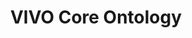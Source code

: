 ---
schema: default
title: VIVO Core Ontology
notes: >-
  <span style='color:Blue'>Schema</span> An ontology of academic and research domain, developed in the framework of the
  VIVO project
organization: DataScientia Foundation
resources:
  - name: VIVO.UAN.owl
    url: >-
      http://git.knowdive.disi.unitn.it:8080/knowledge/LiveKnowledge/SREP/VIVO_Schema/input/raw/master/VIVO.UAN.owl
    format: owl
    description: >-
      An ontology of academic and research domain, developed in the framework of
      the VIVO project.
    license: Creative Commons Attribution 4.0
    status: Unannotated
    byteSize: '478.556'
    issued: '2014-07-12'
    language: en
    modified: '17 March 2020, 21:43 (UTC+01:00)'
    OntologyEngineeringTool: Protégé
    ontologyLanguage: owl
    ontologySyntax: rdf
    example: Unknown
    ReferenceLKRepository: SREP
    referenceOntology: Unknown
    referenceDatasets: Unknown
distribution: vivo-owl
keyword: Academy
publisher: DataScientia Foundation
category:
  - Academia
versionNotes: '2017:  Annual review - OK'
landingPage: 'http://www.vivoweb.org/download'
accessRigths: Public
creator: VIVO Project Partners
hasVersion: Unknown
isVersionOf: Unknown
issued: '2014-07-12'
modified: '17 March 2020, 21:43 (UTC+01:00)'
language: en
provenance: 'LOV Version: 2017-04-06'
page: 'http://vivoweb.org/ontology/core'
wasGeneratedBy: VIVO Project
versionInfo: Version 1.6
formalityLevel: Teleontology
OntologyEngineeringMethodology: 'https://cns.iu.edu/docs/publications/2012-borner-vivobook.pdf#page=33'
acronym: vivo
CompetencyQuestion: Unknown
preferredNamespacePrefix: core
toDoList: To completely annotate.
namespacesGenerated: unknown
namespacesReused: Unknown
datasetLevel: Knowledge Level(L3-4)
spatialExtent: Unknown
temporalExtent: Unknown
datLicense: Creative Commons
DatOwner: Unknown
DatPublicationTimeStamp: Unknown
type:
  - Schema
---